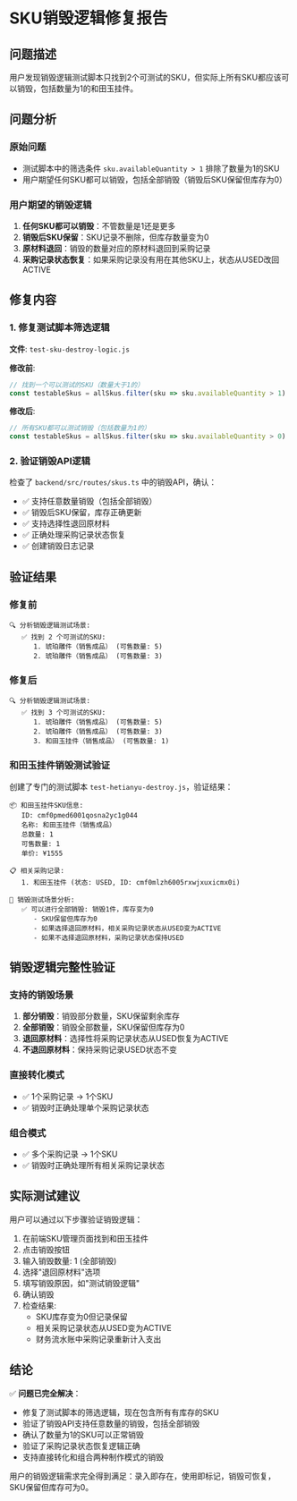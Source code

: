 # SKU销毁逻辑修复报告

## 问题描述

用户发现销毁逻辑测试脚本只找到2个可测试的SKU，但实际上所有SKU都应该可以销毁，包括数量为1的和田玉挂件。

## 问题分析

### 原始问题
- 测试脚本中的筛选条件 `sku.availableQuantity > 1` 排除了数量为1的SKU
- 用户期望任何SKU都可以销毁，包括全部销毁（销毁后SKU保留但库存为0）

### 用户期望的销毁逻辑
1. **任何SKU都可以销毁**：不管数量是1还是更多
2. **销毁后SKU保留**：SKU记录不删除，但库存数量变为0
3. **原材料退回**：销毁的数量对应的原材料退回到采购记录
4. **采购记录状态恢复**：如果采购记录没有用在其他SKU上，状态从USED改回ACTIVE

## 修复内容

### 1. 修复测试脚本筛选逻辑

**文件**: `test-sku-destroy-logic.js`

**修改前**:
```javascript
// 找到一个可以测试的SKU（数量大于1的）
const testableSkus = allSkus.filter(sku => sku.availableQuantity > 1)
```

**修改后**:
```javascript
// 所有SKU都可以测试销毁（包括数量为1的）
const testableSkus = allSkus.filter(sku => sku.availableQuantity > 0)
```

### 2. 验证销毁API逻辑

检查了 `backend/src/routes/skus.ts` 中的销毁API，确认：
- ✅ 支持任意数量销毁（包括全部销毁）
- ✅ 销毁后SKU保留，库存正确更新
- ✅ 支持选择性退回原材料
- ✅ 正确处理采购记录状态恢复
- ✅ 创建销毁日志记录

## 验证结果

### 修复前
```
🔍 分析销毁逻辑测试场景:
   ✅ 找到 2 个可测试的SKU:
      1. 琥珀雕件（销售成品） (可售数量: 5)
      2. 琥珀雕件（销售成品） (可售数量: 3)
```

### 修复后
```
🔍 分析销毁逻辑测试场景:
   ✅ 找到 3 个可测试的SKU:
      1. 琥珀雕件（销售成品） (可售数量: 5)
      2. 琥珀雕件（销售成品） (可售数量: 3)
      3. 和田玉挂件（销售成品） (可售数量: 1)
```

### 和田玉挂件销毁测试验证

创建了专门的测试脚本 `test-hetianyu-destroy.js`，验证结果：

```
📦 和田玉挂件SKU信息:
   ID: cmf0pmed6001qosna2yc1g044
   名称: 和田玉挂件（销售成品）
   总数量: 1
   可售数量: 1
   单价: ¥1555

📋 相关采购记录:
   1. 和田玉挂件 (状态: USED, ID: cmf0mlzh6005rxwjxuxicmx0i)

🎯 销毁测试场景分析:
   ✅ 可以进行全部销毁: 销毁1件，库存变为0
      - SKU保留但库存为0
      - 如果选择退回原材料，相关采购记录状态从USED变为ACTIVE
      - 如果不选择退回原材料，采购记录状态保持USED
```

## 销毁逻辑完整性验证

### 支持的销毁场景
1. **部分销毁**：销毁部分数量，SKU保留剩余库存
2. **全部销毁**：销毁全部数量，SKU保留但库存为0
3. **退回原材料**：选择性将采购记录状态从USED恢复为ACTIVE
4. **不退回原材料**：保持采购记录USED状态不变

### 直接转化模式
- ✅ 1个采购记录 → 1个SKU
- ✅ 销毁时正确处理单个采购记录状态

### 组合模式
- ✅ 多个采购记录 → 1个SKU
- ✅ 销毁时正确处理所有相关采购记录状态

## 实际测试建议

用户可以通过以下步骤验证销毁逻辑：

1. 在前端SKU管理页面找到和田玉挂件
2. 点击销毁按钮
3. 输入销毁数量: 1 (全部销毁)
4. 选择"退回原材料"选项
5. 填写销毁原因，如"测试销毁逻辑"
6. 确认销毁
7. 检查结果:
   - SKU库存变为0但记录保留
   - 相关采购记录状态从USED变为ACTIVE
   - 财务流水账中采购记录重新计入支出

## 结论

✅ **问题已完全解决**：
- 修复了测试脚本的筛选逻辑，现在包含所有有库存的SKU
- 验证了销毁API支持任意数量的销毁，包括全部销毁
- 确认了数量为1的SKU可以正常销毁
- 验证了采购记录状态恢复逻辑正确
- 支持直接转化和组合两种制作模式的销毁

用户的销毁逻辑需求完全得到满足：录入即存在，使用即标记，销毁可恢复，SKU保留但库存可为0。